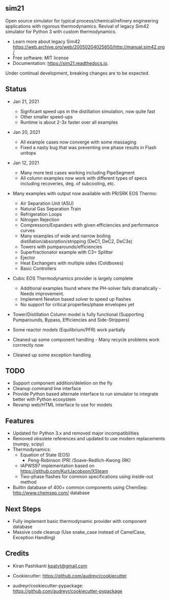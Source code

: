 sim21
-----
Open source simulator for typical process/chemical/refinery engineering applications with rigorous thermodynamics.
Revival of legacy Sim42 simulator for Python 3 with custom thermodynamics.

* Learn more about legacy Sim42 https://web.archive.org/web/20050204025650/http://manual.sim42.org/
* Free software: MIT license
* Documentation: https://sim21.readthedocs.io.

Under continual development, breaking changes are to be expected.

Status
------
* Jan 21, 2021
    * Signficant speed ups in the distillation simulation, now quite fast
    * Other smaller speed-ups
    * Runtime is about 2-3x faster over all examples


* Jan 20, 2021
    * All example cases now converge with some massaging
    * Fixed a nasty bug that was preventing one phase results in Flash unitops

* Jan 12, 2021
    * Many more test cases working including PipeSegment
    * All column examples now work with different types of specs including recoveries,
      deg. of subcooling, etc.

* Many examples with output now available with PR/SRK EOS Thermo:
    * Air Separation Unit (ASU)
    * Natural Gas Separation Train
    * Refrigeration Loops
    * Nitrogen Rejection
    * Compressors/Expanders with given efficiencies and performance curves
    * Many examples of wide and narrow boiling distillation/absorption/stripping (DeC1, DeC2, DeC3s)
    * Towers with pumparounds/efficiencies
    * Superfractionator example with C3= Splitter
    * Ejector
    * Heat Exchangers with multiple sides (Coldboxes)
    * Basic Controllers

* Cubic EOS Thermodynamics provider is largely complete
    * Additional examples found where the PH-solver fails dramatically - Needs improvement.
    * Implement Newton based solver to speed up flashes
    * No support for critical properties/phase envelopes yet

* Tower/Distillation Column model is fully functional (Supporting Pumparounds, Bypass, Efficiencies and Side-Strippers)
* Some reactor models (Equilibrium/PFR) work partially
* Cleaned up some component handling - Many recycle problems work corrrectly now
* Cleaned up some exception handling

TODO
----

* Support component addition/deletion on the fly
* Cleanup command line interface
* Provide Python based alternate interface to run simulator to integrate better with Python ecosystem
* Revamp web/HTML interface to use for models

Features
--------

* Updated for Python 3.x and removed major incompatibilities
* Removed obsolete references and updated to use modern replacements (numpy, scipy)
* Thermodynamics:
    * Equation of State (EOS)
        * Peng-Robinson (PR) /Soave-Redlich-Kwong (RK)
    * IAPWS97 implementation based on https://github.com/KurtJacobson/XSteam
    * Two-phase flashes for common specifications using inside-out method
* Builtin database of 400+ common components using ChemSep: <http://www.chemsep.com/> database


Next Steps
----------

* Fully implement basic thermodynamic provider with component database
* Massive code cleanup (Use snake_case instead of CamelCase, Exception Handling)

Credits
-------

* Kiran Pashikanti <kpatvt@gmail.com>

* Cookiecutter: https://github.com/audreyr/cookiecutter
* audreyr/cookiecutter-pypackage: https://github.com/audreyr/cookiecutter-pypackage
